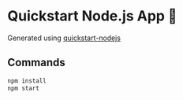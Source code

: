 # Quickstart Node.js App 🚀

Generated using [quickstart-nodejs](https://npmjs.com/package/quickstart-nodejs)

## Commands
```bash
npm install
npm start